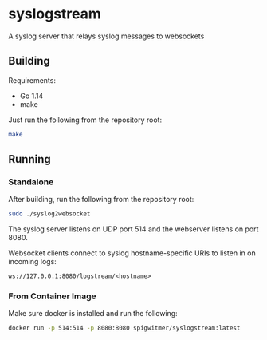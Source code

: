 # syslogstream
A syslog server that relays syslog messages to websockets


## Building

Requirements:
 * Go 1.14
 * make

Just run the following from the repository root:

```bash
make
```
 
## Running

### Standalone

After building, run the following from the repository root:

```bash
sudo ./syslog2websocket
```

The syslog server listens on UDP port 514 and the webserver listens on port 8080.

Websocket clients connect to syslog hostname-specific URIs to listen in on incoming logs:

`ws://127.0.0.1:8080/logstream/<hostname>`


### From Container Image

Make sure docker is installed and run the following:

```bash
docker run -p 514:514 -p 8080:8080 spigwitmer/syslogstream:latest
```
